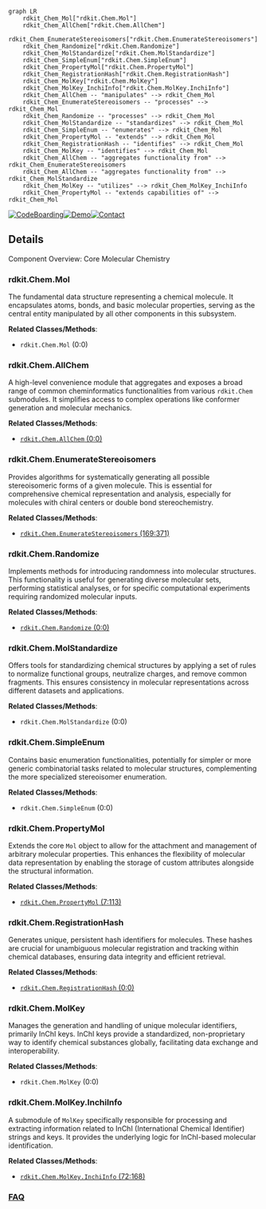 ```mermaid
graph LR
    rdkit_Chem_Mol["rdkit.Chem.Mol"]
    rdkit_Chem_AllChem["rdkit.Chem.AllChem"]
    rdkit_Chem_EnumerateStereoisomers["rdkit.Chem.EnumerateStereoisomers"]
    rdkit_Chem_Randomize["rdkit.Chem.Randomize"]
    rdkit_Chem_MolStandardize["rdkit.Chem.MolStandardize"]
    rdkit_Chem_SimpleEnum["rdkit.Chem.SimpleEnum"]
    rdkit_Chem_PropertyMol["rdkit.Chem.PropertyMol"]
    rdkit_Chem_RegistrationHash["rdkit.Chem.RegistrationHash"]
    rdkit_Chem_MolKey["rdkit.Chem.MolKey"]
    rdkit_Chem_MolKey_InchiInfo["rdkit.Chem.MolKey.InchiInfo"]
    rdkit_Chem_AllChem -- "manipulates" --> rdkit_Chem_Mol
    rdkit_Chem_EnumerateStereoisomers -- "processes" --> rdkit_Chem_Mol
    rdkit_Chem_Randomize -- "processes" --> rdkit_Chem_Mol
    rdkit_Chem_MolStandardize -- "standardizes" --> rdkit_Chem_Mol
    rdkit_Chem_SimpleEnum -- "enumerates" --> rdkit_Chem_Mol
    rdkit_Chem_PropertyMol -- "extends" --> rdkit_Chem_Mol
    rdkit_Chem_RegistrationHash -- "identifies" --> rdkit_Chem_Mol
    rdkit_Chem_MolKey -- "identifies" --> rdkit_Chem_Mol
    rdkit_Chem_AllChem -- "aggregates functionality from" --> rdkit_Chem_EnumerateStereoisomers
    rdkit_Chem_AllChem -- "aggregates functionality from" --> rdkit_Chem_MolStandardize
    rdkit_Chem_MolKey -- "utilizes" --> rdkit_Chem_MolKey_InchiInfo
    rdkit_Chem_PropertyMol -- "extends capabilities of" --> rdkit_Chem_Mol
```

[![CodeBoarding](https://img.shields.io/badge/Generated%20by-CodeBoarding-9cf?style=flat-square)](https://github.com/CodeBoarding/GeneratedOnBoardings)[![Demo](https://img.shields.io/badge/Try%20our-Demo-blue?style=flat-square)](https://www.codeboarding.org/demo)[![Contact](https://img.shields.io/badge/Contact%20us%20-%20contact@codeboarding.org-lightgrey?style=flat-square)](mailto:contact@codeboarding.org)

## Details

Component Overview: Core Molecular Chemistry

### rdkit.Chem.Mol
The fundamental data structure representing a chemical molecule. It encapsulates atoms, bonds, and basic molecular properties, serving as the central entity manipulated by all other components in this subsystem.


**Related Classes/Methods**:

- `rdkit.Chem.Mol` (0:0)


### rdkit.Chem.AllChem
A high-level convenience module that aggregates and exposes a broad range of common cheminformatics functionalities from various `rdkit.Chem` submodules. It simplifies access to complex operations like conformer generation and molecular mechanics.


**Related Classes/Methods**:

- <a href="https://github.com/rdkit/rdkit/rdkit/Chem/AllChem.py#L0-L0" target="_blank" rel="noopener noreferrer">`rdkit.Chem.AllChem` (0:0)</a>


### rdkit.Chem.EnumerateStereoisomers
Provides algorithms for systematically generating all possible stereoisomeric forms of a given molecule. This is essential for comprehensive chemical representation and analysis, especially for molecules with chiral centers or double bond stereochemistry.


**Related Classes/Methods**:

- <a href="https://github.com/rdkit/rdkit/rdkit/Chem/EnumerateStereoisomers.py#L169-L371" target="_blank" rel="noopener noreferrer">`rdkit.Chem.EnumerateStereoisomers` (169:371)</a>


### rdkit.Chem.Randomize
Implements methods for introducing randomness into molecular structures. This functionality is useful for generating diverse molecular sets, performing statistical analyses, or for specific computational experiments requiring randomized molecular inputs.


**Related Classes/Methods**:

- <a href="https://github.com/rdkit/rdkit/rdkit/Chem/Randomize.py#L0-L0" target="_blank" rel="noopener noreferrer">`rdkit.Chem.Randomize` (0:0)</a>


### rdkit.Chem.MolStandardize
Offers tools for standardizing chemical structures by applying a set of rules to normalize functional groups, neutralize charges, and remove common fragments. This ensures consistency in molecular representations across different datasets and applications.


**Related Classes/Methods**:

- `rdkit.Chem.MolStandardize` (0:0)


### rdkit.Chem.SimpleEnum
Contains basic enumeration functionalities, potentially for simpler or more generic combinatorial tasks related to molecular structures, complementing the more specialized stereoisomer enumeration.


**Related Classes/Methods**:

- `rdkit.Chem.SimpleEnum` (0:0)


### rdkit.Chem.PropertyMol
Extends the core `Mol` object to allow for the attachment and management of arbitrary molecular properties. This enhances the flexibility of molecular data representation by enabling the storage of custom attributes alongside the structural information.


**Related Classes/Methods**:

- <a href="https://github.com/rdkit/rdkit/rdkit/Chem/PropertyMol.py#L7-L113" target="_blank" rel="noopener noreferrer">`rdkit.Chem.PropertyMol` (7:113)</a>


### rdkit.Chem.RegistrationHash
Generates unique, persistent hash identifiers for molecules. These hashes are crucial for unambiguous molecular registration and tracking within chemical databases, ensuring data integrity and efficient retrieval.


**Related Classes/Methods**:

- <a href="https://github.com/rdkit/rdkit/rdkit/Chem/RegistrationHash.py#L0-L0" target="_blank" rel="noopener noreferrer">`rdkit.Chem.RegistrationHash` (0:0)</a>


### rdkit.Chem.MolKey
Manages the generation and handling of unique molecular identifiers, primarily InChI keys. InChI keys provide a standardized, non-proprietary way to identify chemical substances globally, facilitating data exchange and interoperability.


**Related Classes/Methods**:

- `rdkit.Chem.MolKey` (0:0)


### rdkit.Chem.MolKey.InchiInfo
A submodule of `MolKey` specifically responsible for processing and extracting information related to InChI (International Chemical Identifier) strings and keys. It provides the underlying logic for InChI-based molecular identification.


**Related Classes/Methods**:

- <a href="https://github.com/rdkit/rdkit/rdkit/Chem/MolKey/InchiInfo.py#L72-L168" target="_blank" rel="noopener noreferrer">`rdkit.Chem.MolKey.InchiInfo` (72:168)</a>




### [FAQ](https://github.com/CodeBoarding/GeneratedOnBoardings/tree/main?tab=readme-ov-file#faq)